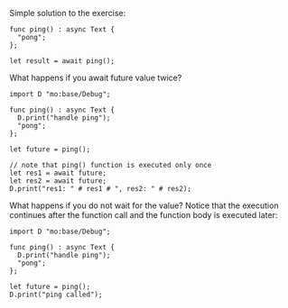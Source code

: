Simple solution to the exercise:

```motoko
func ping() : async Text {
  "pong";
};

let result = await ping();
```

What happens if you await future value twice?

```motoko
import D "mo:base/Debug";

func ping() : async Text {
  D.print("handle ping");
  "pong";
};

let future = ping();

// note that ping() function is executed only once
let res1 = await future;
let res2 = await future;
D.print("res1: " # res1 # ", res2: " # res2);
```

What happens if you do not wait for the value? Notice that the execution continues after the function
call and the function body is executed later:

```motoko
import D "mo:base/Debug";

func ping() : async Text {
  D.print("handle ping");
  "pong";
};

let future = ping();
D.print("ping called");
```
